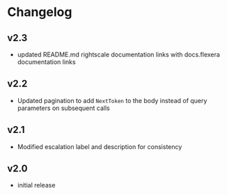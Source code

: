 # Changelog

## v2.3

- updated README.md rightscale documentation links with docs.flexera documentation links

## v2.2

- Updated pagination to add `NextToken` to the body instead of query parameters on subsequent calls

## v2.1

- Modified escalation label and description for consistency

## v2.0

- initial release
